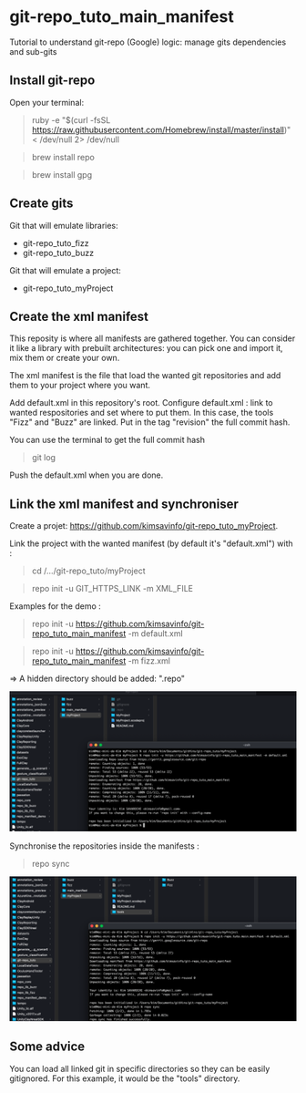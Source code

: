 # git-repo_tuto_main_manifest
Tutorial to understand git-repo (Google) logic: manage gits dependencies and sub-gits

## Install git-repo

Open your terminal:

> ruby -e "$(curl -fsSL https://raw.githubusercontent.com/Homebrew/install/master/install)" < /dev/null 2> /dev/null

> brew install repo

> brew install gpg

## Create gits

Git that will emulate libraries:
* git-repo_tuto_fizz
* git-repo_tuto_buzz

Git that will emulate a project:
* git-repo_tuto_myProject

## Create the xml manifest

This reposity is where all manifests are gathered together. 
You can consider it like a library with prebuilt architectures: you can pick one and import it, mix them or create your own.

The xml manifest is the file that load the wanted git repositories and add them to your project where you want.

Add default.xml in this repository's root.
Configure default.xml : link to wanted respositories and set where to put them. In this case, the tools "Fizz" and "Buzz" are linked.
Put in the tag "revision" the full commit hash.

You can use the terminal to get the full commit hash

> git log

Push the default.xml when you are done.

## Link the xml manifest and synchroniser

Create a projet: https://github.com/kimsavinfo/git-repo_tuto_myProject.

Link the project with the wanted manifest (by default it's "default.xml") with :

> cd /.../git-repo_tuto/myProject

> repo init -u GIT_HTTPS_LINK -m XML_FILE

Examples for the demo :

> repo init -u https://github.com/kimsavinfo/git-repo_tuto_main_manifest -m default.xml

> repo init -u https://github.com/kimsavinfo/git-repo_tuto_main_manifest -m fizz.xml

=> A hidden directory should be added: ".repo"

![alt meteo](/imgs/00_linkXml.png)

Synchronise the repositories inside the manifests :

> repo sync

![alt meteo](/imgs/01_syncro.png)

## Some advice

You can load all linked git in specific directories so they can be easily gitignored. For this example, it would be the "tools" directory.
